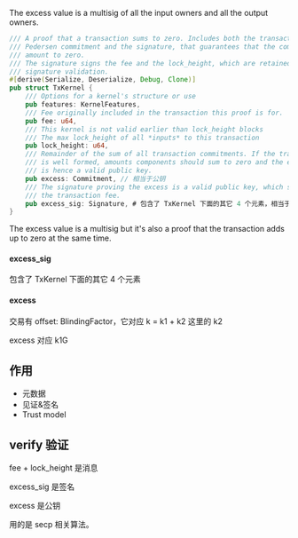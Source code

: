 The excess value is a multisig of all the input owners and all the output owners.

```rust
/// A proof that a transaction sums to zero. Includes both the transaction's
/// Pedersen commitment and the signature, that guarantees that the commitments
/// amount to zero.
/// The signature signs the fee and the lock_height, which are retained for
/// signature validation.
#[derive(Serialize, Deserialize, Debug, Clone)]
pub struct TxKernel {
    /// Options for a kernel's structure or use
    pub features: KernelFeatures,
    /// Fee originally included in the transaction this proof is for.
    pub fee: u64,
    /// This kernel is not valid earlier than lock_height blocks
    /// The max lock_height of all *inputs* to this transaction
    pub lock_height: u64,
    /// Remainder of the sum of all transaction commitments. If the transaction
    /// is well formed, amounts components should sum to zero and the excess
    /// is hence a valid public key.
    pub excess: Commitment, // 相当于公钥
    /// The signature proving the excess is a valid public key, which signs
    /// the transaction fee.
    pub excess_sig: Signature, # 包含了 TxKernel 下面的其它 4 个元素，相当于签名
}
```

The excess value is a multisig but it's also a proof that the transaction adds up to zero at the same time.

#### excess\_sig

包含了 TxKernel 下面的其它 4 个元素

#### excess

交易有 offset: BlindingFactor，它对应 k = k1 + k2 这里的 k2

excess 对应 k1G

## 作用

* 元数据
* 见证&签名
* Trust model

## verify 验证

fee + lock\_height 是消息

excess\_sig 是签名

excess 是公钥

用的是 secp 相关算法。

